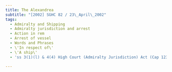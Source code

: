 ```yaml
---
title: The Alexandrea
subtitle: "[2002] SGHC 82 / 23\_April\_2002"
tags:
  - Admiralty and Shipping
  - Admiralty jurisdiction and arrest
  - Action in rem
  - Arrest of vessel
  - Words and Phrases
  - \'In respect of\'
  - \'A ship\'
  - 'ss 3(1)(l) & 4(4) High Court (Admiralty Jurisdiction) Act (Cap 123, 2001 Ed)'

---
```


